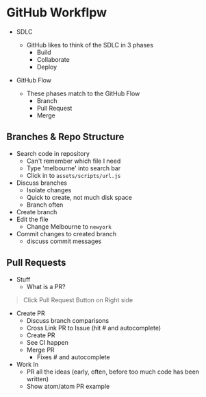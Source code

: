 # GitHub Workflpw
- SDLC
  - GitHub likes to think of the SDLC in 3 phases
    - Build
    - Collaborate
    - Deploy

- GitHub Flow
  - These phases match to the GitHub Flow
    - Branch
    - Pull Request
    - Merge

## Branches & Repo Structure
- Search code in repository
  - Can't remember which file I need
  - Type 'melbourne' into search bar
  - Click in to `assets/scripts/url.js`
- Discuss branches
  - Isolate changes
  - Quick to create, not much disk space
  - Branch often
- Create branch
- Edit the file
  - Change Melbourne to `newyork`
- Commit changes to created branch
  - discuss commit messages

## Pull Requests
- Stuff
  - What is a PR?

> Click Pull Request Button on Right side

- Create PR
  - Discuss branch comparisons
  - Cross Link PR to Issue (hit # and autocomplete)
  - Create PR
  - See CI happen
  - Merge PR
    - Fixes # and autocomplete
- Work In
  - PR all the ideas (early, often, before too much code has been written)
  - Show atom/atom PR example
